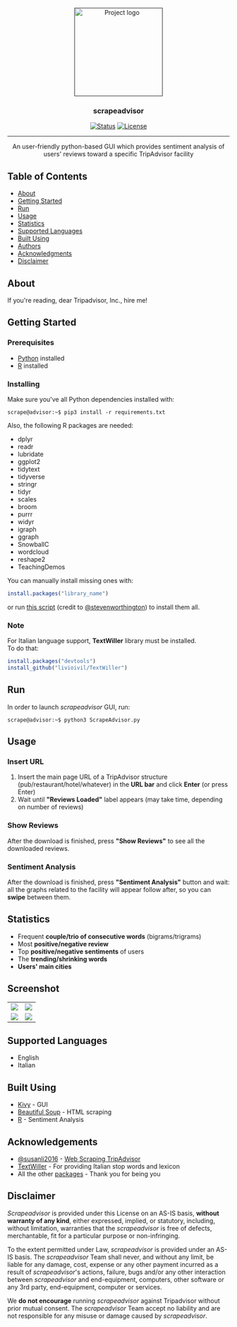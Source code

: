 <p align="center">
  <a href="" rel="noopener">
 <img width=200px height=200px src="https://github.com/blackeko/scrapeadvisor/blob/media/logo.png" alt="Project logo"></a>
</p>

<h3 align="center">scrapeadvisor</h3>

<div align="center">

  [![Status](https://img.shields.io/badge/status-active-success.svg)]() 
  [![License](https://img.shields.io/badge/license-GPL3-blue.svg)](/LICENSE)

</div>

---

<p align="center">
	An user-friendly python-based GUI which provides sentiment analysis of users' reviews toward a specific TripAdvisor facility 
    <br> 
</p>

## Table of Contents

- [About](#about)
- [Getting Started](#getting_started)
- [Run](#run)
- [Usage](#usage)
- [Statistics](#statistics)
- [Supported Languages](#languages)
- [Built Using](#built_using)
- [Authors](#authors)
- [Acknowledgments](#acknowledgement)
- [Disclaimer](#disclaimer)

## About <a name = "about"></a>

If you're reading, dear Tripadvisor, Inc., hire me!

## Getting Started <a name = "getting_started"></a>

### Prerequisites

- [Python](https://www.python.org/downloads/) installed 
- [R](https://cran.r-project.org/bin/windows/base/) installed 

### Installing

Make sure you've all Python dependencies installed with:

```console
scrape@advisor:~$ pip3 install -r requirements.txt
```

Also, the following R packages are needed:

- dplyr 
- readr 
- lubridate
- ggplot2
- tidytext
- tidyverse 
- stringr
- tidyr
- scales
- broom 
- purrr
- widyr 
- igraph
- ggraph
- SnowballC
- wordcloud
- reshape2
- TeachingDemos

You can manually install missing ones with: 

```R
install.packages("library_name")
```

or run [this script](https://github.com/blackeko/scrapeadvisor/blob/master/ipak.R) (credit to [@stevenworthington](https://gist.github.com/stevenworthington)) to install them all.

### Note

For Italian language support, **TextWiller** library must be installed.<br/>
To do that:

```R
install.packages("devtools") 
install_github("livioivil/TextWiller")
```

## Run <a name = "run"></a>

In order to launch *scrapeadvisor* GUI, run:

```console
scrape@advisor:~$ python3 ScrapeAdvisor.py
```

## Usage <a name="usage"></a>

### Insert URL

1. Insert the main page URL of a TripAdvisor structure (pub/restaurant/hotel/whatever) in the **URL bar** and click **Enter** (or press Enter)
2. Wait until **"Reviews Loaded"** label appears (may take time, depending on number of reviews)

### Show Reviews

After the download is finished, press **"Show Reviews"** to see all the downloaded reviews.

### Sentiment Analysis

After the download is finished, press **"Sentiment Analysis"** button and wait: all the graphs related to the facility will appear follow after, so you can **swipe** between them.

## Statistics <a name="statistics"></a>

- Frequent **couple/trio of consecutive words** (bigrams/trigrams)
- Most **positive/negative review**
- Top **positive/negative sentiments** of users
- The **trending/shrinking words** 
- **Users' main cities**

## Screenshot <a name="screenshot"></a>

<table style="width:100%">
		<tr>
			<td><img src="https://github.com/blackeko/scrapeadvisor/blob/media/word_cloud.png" ></td>
			<td><img src="https://github.com/blackeko/scrapeadvisor/blob/media/common_words.png" ></td>
		</tr>
		<tr>
			<td><img src="https://github.com/blackeko/scrapeadvisor/blob/media/sent_afinn.png" ></td>
			<td><img src="https://github.com/blackeko/scrapeadvisor/blob/media/shrinking.png" ></td>
		</tr>
</table>

## Supported Languages <a name="languages"></a>

- English
- Italian

## Built Using <a name = "built_using"></a>

- [Kivy](https://kivy.org/#home) - GUI
- [Beautiful Soup](https://www.crummy.com/software/BeautifulSoup/bs4/doc/) - HTML scraping 
- [R](https://www.r-project.org/about.html) - Sentiment Analysis


## Acknowledgements <a name = "acknowledgement"></a>

- [@susanli2016](https://github.com/susanli2016) - [Web Scraping TripAdvisor](https://towardsdatascience.com/scraping-tripadvisor-text-mining-and-sentiment-analysis-for-hotel-reviews-cc4e20aef333)
- [TextWiller](https://github.com/livioivil/TextWiller) - For providing Italian stop words and lexicon 
- All the other [packages](#about) - Thank you for being you

## Disclaimer

*Scrapeadvisor* is provided under this License on an AS-IS basis, **without warranty of any kind**, either expressed, implied, or statutory, including, without limitation, warranties that the *scrapeadvisor* is free of defects, merchantable, fit for a particular purpose or non-infringing.

To the extent permitted under Law, *scrapeadvisor* is provided under an AS-IS basis. The *scrapeadvisor* Team shall never, and without any limit, be liable for any damage, cost, expense or any other payment incurred as a result of *scrapeadvisor*'s actions, failure, bugs and/or any other interaction between *scrapeadvisor* and end-equipment, computers, other software or any 3rd party, end-equipment, computer or services.

We **do not encourage** running *scrapeadvisor* against Tripadvisor without prior mutual consent. The *scrapeadvisor* Team accept no liability and are not responsible for any misuse or damage caused by *scrapeadvisor*.
